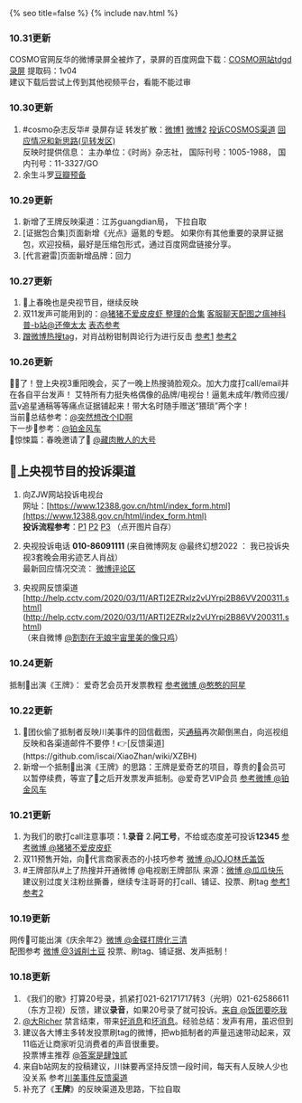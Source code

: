 {% seo title=false %}
{% include nav.html %}      

### 10.31更新
COSMO官网反华的微博录屏全被炸了，录屏的百度网盘下载：[COSMO网站tdgd录屏](https://pan.baidu.com/s/1VHYXHjq4gKxoSb5I_4MF6Q) 提取码：1v04     
建议下载后尝试上传到其他视频平台，看能不能过审     


### 10.30更新 
1. #cosmo杂志反华# 录屏存证 转发扩散：[微博1](https://m.weibo.cn/status/4565822179902065?) [微博2](https://m.weibo.cn/status/4565674212985009?)   [投诉COSMOS渠道](https://m.weibo.cn/6597718943/4565693000065423)  [回应情况和新思路(见转发区)](https://m.weibo.cn/status/4565736649919724)      
反映时提供信息： 主办单位：《时尚》杂志社， 国际刊号：1005-1988， 国内刊号：11-3327/GO    
2. 余生斗罗[豆瓣预备](https://m.weibo.cn/status/4565035080751049)

### 10.29更新 
1. 新增了王牌反映渠道：江苏guangdian局， 下拉自取    
2. [证据包合集]页面新增《光点》逼氪的专题。 如果你有其他重要的录屏证据包，欢迎投稿，最好是压缩包形式，通过百度网盘链接分享。    
3. [代言避雷]页面新增品牌：回力          

### 10.27更新  
1. 🥔上春晚也是央视节目，继续反映
2. 双11发声可能用到的：[@猪猪不爱皮皮虾 整理的合集](https://m.weibo.cn/status/4563641598225328) [客服聊天配图之瘟神科普-b站@还俺太太](https://b23.tv/UDEUu5)  [表态参考](https://m.weibo.cn/status/4564653470653835?)
3. [蹭微博热搜tag](https://m.weibo.cn/7442966704/4565802747698939)，对肖战粉钳制舆论行为进行反击 [参考1](https://m.weibo.cn/status/4564626152633279?) [参考2](https://m.weibo.cn/status/4564570359997164?)    

### 10.26更新
 🥔🌱了！登上央视3重阳晚会，买了一晚上热搜骑脸观众。加大力度打call/email并在各自平台发声！ 艾特所有力挺失格偶像的品牌/电视台！逼氪未成年/教师应援/蓝v追星通稿等等痛点证据铺起来！带大名时随手赠送“猥琐”两个字！    
当前🌱总结参考：[@突然想改个ID啊](https://m.weibo.cn/status/4564038539029963?)    
下一步🌱参考：[@铂金风车](https://m.weibo.cn/status/4564032893233271?)       
🌱惊悚篇：春晚邀请了🥔 [@藏肉散人的大号](https://m.weibo.cn/status/4564419155599787?)       

## 🥔上央视节目的投诉渠道
1. 向ZJW网站投诉电视台    
网址：[https://www.12388.gov.cn/html/index_form.html](https://www.12388.gov.cn/html/index_form.html)     
**投诉流程参考**：[P1](https://hub.fastgit.org/iscai/XiaoZhan/blob/main/商务/我们的歌/zjw1.jpg)  [P2](https://hub.fastgit.org/iscai/XiaoZhan/blob/main/商务/我们的歌/zjw2.jpg)  [P3](https://hub.fastgit.org/iscai/XiaoZhan/blob/main/商务/我们的歌/zjw3.jpg) （点开图片自存）  

2. 央视投诉电话 **010-86091111**  (来自微博网友 @最终幻想2022 ： 我已投诉央视3套晚会用劣迹艺人肖战）     
最新回应情况交流： [微博评论区](https://m.weibo.cn/status/4564026170806445?)    

3. 央视网反馈渠道  [http://help.cctv.com/2020/03/11/ARTI2EZRxlz2vUYrpi2B86VV200311.shtml]  (http://help.cctv.com/2020/03/11/ARTI2EZRxlz2vUYrpi2B86VV200311.shtml)    
（来自微博 [@割割在无娘宇宙里美的像只鸡](https://m.weibo.cn/status/4564020608119638?)）  


### 10.24更新   

抵制🥔出演《王牌》： 爱奇艺会员开发票教程 [参考微博 @憨憨的阿星](https://m.weibo.cn/7442966704/4563295841813630)    

### 10.22更新
1. 🥔团伙偷了抵制者反映川美事件的回信截图，买[通稿](https://m.weibo.cn/status/4562515164661726?)再次颠倒黑白，向巡视组反映和各渠道邮件不要停！👉[反馈渠道](https://github.com/iscai/XiaoZhan/wiki/XZBH) 
2. 新增一个抵制🥔出演《王牌》的思路：王牌是爱奇艺的项目，尊贵的🥝会员可以暂停续费，等宣了🥔之后开发票发声抵制。@爱奇艺VIP会员 [参考微博 @铂金风车](https://m.weibo.cn/status/4562561972569471)   

### 10.21更新   
1. 为我们的歌打call注意事项：1.**录音** 2.**问工号**，不给或态度差可投诉**12345**  [参考微博 @猪猪不爱皮皮虾](https://m.weibo.cn/status/4562159428961831)   
2. 双11预售开始，向🥔代言商家表态的小技巧参考 [微博 @JOJO林氏盖饭  ](https://m.weibo.cn/status/4562249065171503)    
3. #王牌部队#上了热搜并开通微博 @电视剧王牌部队  来源：[微博 @瓜瓜快乐](https://m.weibo.cn/7443226656/4562046814783758)   
建议别过度关注粉丝撕番，继续专注哥哥的打call、铺证、投票、刷tag  [参考1](https://m.weibo.cn/status/4562124803939175?) [参考2](https://m.weibo.cn/7442966704/4562002011754362)     

### 10.19更新  
网传🥔可能出演《庆余年2》[微博 @金碟打牌化三清](https://m.weibo.cn/1864691875/4561840447167110)      
配图参考 [微博 @3诚削土豆](https://m.weibo.cn/status/4540320950263591?) 投票、刷tag、铺证据、发声抵制！   

### 10.18更新
1. 《我们的歌》打算20号录，抓紧打021-62171717转3（光明）021-62586611（东方卫视）反馈，建议**录音**，如果20号录了就可投诉。[来自 @饭团要吃我](https://weibo.com/u/2260490462)  
2. [@大Richer](https://m.weibo.cn/profile/6722781658) 禁言结束，带来[好消息](https://m.weibo.cn/status/4561010734925374)和[坏消息](https://b23.tv/MT68UC)。经验总结：发声有用，虽迟但到    
3. 建议各大博主多转发投票刷tag的微博，把wb抵制者的声量迅速带动起来，双11临近让商家听见消费者的声音很重要。     
投票博主推荐 [@答案是肆蚀贰 ](https://m.weibo.cn/status/4552299169713195?)     
4. 来自b站网友的投稿建议，川妹要再坚持反馈一段时间，每天有人反映人少也没关系 参考[川美事件反馈渠道](https://github.com/iscai/XiaoZhan/wiki/XZBH)     
5. 补充了《**王牌**》的反映渠道及思路，下拉自取  
